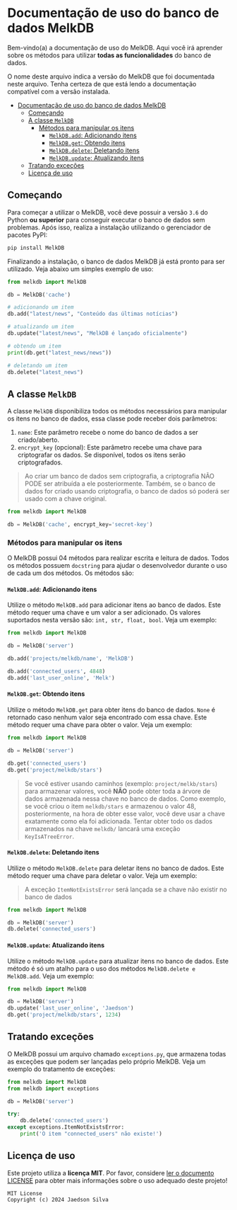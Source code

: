 # Documentação de uso do banco de dados MelkDB

Bem-vindo(a) a documentação de uso do MelkDB. Aqui você irá aprender sobre os métodos para utilizar **todas as funcionalidades** do banco de dados.

O nome deste arquivo indica a versão do MelkDB que foi documentada neste arquivo. Tenha certeza de que está lendo a documentação compatível com a versão instalada.

- [Documentação de uso do banco de dados MelkDB](#documentação-de-uso-do-banco-de-dados-melkdb)
  - [Começando](#começando)
  - [A classe `MelkDB`](#a-classe-melkdb)
    - [Métodos para manipular os itens](#métodos-para-manipular-os-itens)
      - [`MelkDB.add`: Adicionando itens](#melkdbadd-adicionando-itens)
      - [`MelkDB.get`: Obtendo itens](#melkdbget-obtendo-itens)
      - [`MelkDB.delete`: Deletando itens](#melkdbdelete-deletando-itens)
      - [`MelkDB.update`: Atualizando itens](#melkdbupdate-atualizando-itens)
  - [Tratando exceções](#tratando-exceções)
  - [Licença de uso](#licença-de-uso)


## Começando

Para começar a utilizar o MelkDB, você deve possuir a versão `3.6` do Python **ou superior** para conseguir executar o banco de dados sem problemas. Após isso, realiza a instalação utilizando o gerenciador de pacotes PyPI:

```bash
pip install MelkDB
```

Finalizando a instalação, o banco de dados MelkDB já está pronto para ser utilizado. Veja abaixo um simples exemplo de uso:

```python
from melkdb import MelkDB

db = MelkDB('cache')

# adicionando um item
db.add("latest/news", "Conteúdo das últimas notícias")

# atualizando um item
db.update("latest/news", "MelkDB é lançado oficialmente")

# obtendo um item
print(db.get("latest_news/news"))

# deletando um item
db.delete("latest_news")
```

## A classe `MelkDB`

A classe `MelkDB` disponibiliza todos os métodos necessários para manipular os itens no banco de dados, essa classe pode receber dois parâmetros:

1. `name`: Este parâmetro recebe o nome do banco de dados a ser criado/aberto.
2. `encrypt_key` (opcional): Este parâmetro recebe uma chave para criptografar os dados. Se disponível, todos os itens serão criptografados.

> Ao criar um banco de dados sem criptografia, a criptografia NÃO PODE ser atribuída a ele posteriormente. Também, se o banco de dados for criado usando criptografia, o banco de dados só poderá ser usado com a chave original.

```python
from melkdb import MelkDB

db = MelkDB('cache', encrypt_key='secret-key')
```

### Métodos para manipular os itens

O MelkDB possui 04 métodos para realizar escrita e leitura de dados. Todos os métodos possuem `docstring` para ajudar o desenvolvedor durante o uso de cada um dos métodos. Os métodos são:

#### `MelkDB.add`: Adicionando itens

Utilize o método `MelkDB.add` para adicionar itens ao banco de dados. Este método requer uma chave e um valor a ser adicionado. Os valores suportados nesta versão são: `int, str, float, bool`. Veja um exemplo:

```python
from melkdb import MelkDB

db = MelkDB('server')

db.add('projects/melkdb/name', 'MelkDB')

db.add('connected_users', 4848)
db.add('last_user_online', 'Melk')
```

#### `MelkDB.get`: Obtendo itens

Utilize o método `MelkDB.get` para obter itens do banco de dados. `None` é retornado caso nenhum valor seja encontrado com essa chave. Este método requer uma chave para obter o valor. Veja um exemplo:

```python
from melkdb import MelkDB

db = MelkDB('server')

db.get('connected_users')
db.get('project/melkdb/stars')
```

> Se você estiver usando caminhos (exemplo: `project/melkb/stars`) para armazenar valores, você **NÃO** pode obter toda a árvore de dados armazenada nessa chave no banco de dados. Como exemplo, se você criou o item `melkdb/stars` e armazenou o valor 48, posteriormente, na hora de obter esse valor, você deve usar a chave exatamente como ela foi adicionada. Tentar obter todo os dados armazenados na chave `melkdb/` lancará uma exceção `KeyIsATreeError`.

#### `MelkDB.delete`: Deletando itens

Utilize o método `MelkDB.delete` para deletar itens no banco de dados. Este método requer uma chave para deletar o valor. Veja um exemplo:

> A exceção `ItemNotExistsError` será lançada se a chave não existir no banco de dados

```python
from melkdb import MelkDB

db = MelkDB('server')
db.delete('connected_users')
```

#### `MelkDB.update`: Atualizando itens

Utilize o método `MelkDB.update` para atualizar itens no banco de dados. Este método é só um atalho para o uso dos métodos `MelkDB.delete e MelkDB.add`. Veja um exemplo:

```python
from melkdb import MelkDB

db = MelkDB('server')
db.update('last_user_online', 'Jaedson')
db.get('project/melkdb/stars', 1234)
```

## Tratando exceções

O MelkDB possui um arquivo chamado `exceptions.py`, que armazena todas as exceções que podem ser lançadas pelo próprio MelkDB. Veja um exemplo do tratamento de exceções:

```python
from melkdb import MelkDB
from melkdb import exceptions

db = MelkDB('server')

try:
    db.delete('connected_users')
except exceptions.ItemNotExistsError:
    print('O item "connected_users" não existe!')
```

## Licença de uso

Este projeto utiliza a **licença MIT**. Por favor, considere [ler o documento LICENSE](https://github.com/jaedsonpys/melkdb/blob/master/LICENSE) para obter mais informações sobre o uso adequado deste projeto!

```
MIT License
Copyright (c) 2024 Jaedson Silva
```